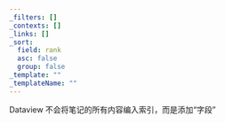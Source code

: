 ```yaml
---
_filters: []
_contexts: []
_links: []
_sort:
  field: rank
  asc: false
  group: false
_template: ""
_templateName: ""
---
```

Dataview 不会将笔记的所有内容编入索引，而是添加“字段”
